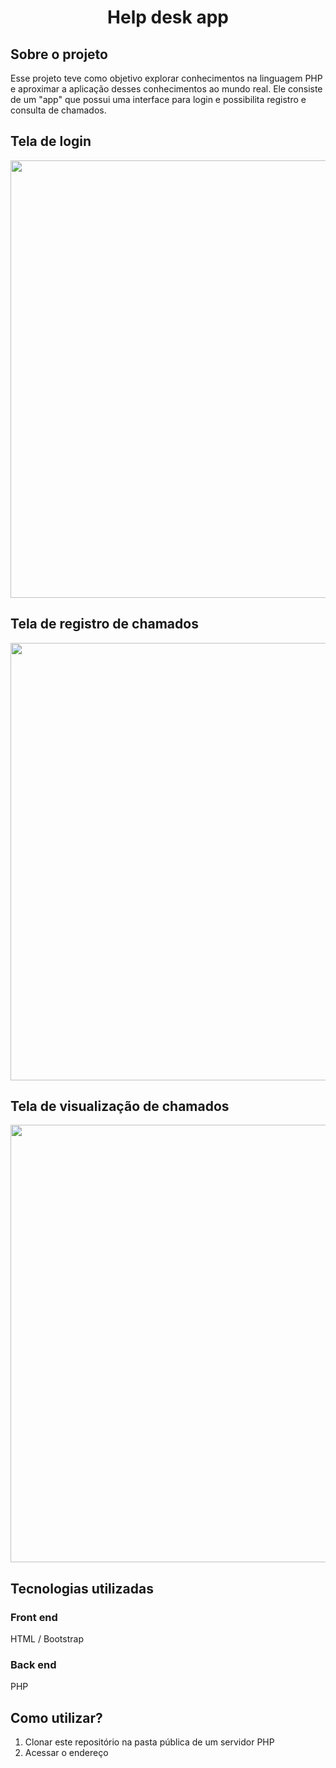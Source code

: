 <h1 align="center"> Help desk app </h1>

<!--
  ![help-desk1](https://user-images.githubusercontent.com/57081161/164945400-d6a9f82e-93e6-402b-b176-0403f381efbd.png)
  ![help-desk2](https://user-images.githubusercontent.com/57081161/164945403-b4aaf84c-a3cf-4065-9d55-cbac2ce31fe3.png)
  ![help-desk3](https://user-images.githubusercontent.com/57081161/164945405-a7f7402d-065d-459a-ae51-f3b7f2b9710c.png)
-->

<h2> Sobre o projeto </h2>
<p>Esse projeto teve como objetivo explorar conhecimentos na linguagem PHP e aproximar a aplicação desses conhecimentos
ao mundo real. Ele consiste de um "app" que possui uma interface para login e possibilita registro e consulta de chamados.</p>

<h2> Tela de login </h2>

<div align="center">
  <img src="https://user-images.githubusercontent.com/57081161/164945400-d6a9f82e-93e6-402b-b176-0403f381efbd.png" width="700px">
</div>

<h2> Tela de registro de chamados </h2>

<div align="center">
  <img src="https://user-images.githubusercontent.com/57081161/164945403-b4aaf84c-a3cf-4065-9d55-cbac2ce31fe3.png" width="700px">
</div>

<h2> Tela de visualização de chamados </h2>

<div align="center">
  <img src="https://user-images.githubusercontent.com/57081161/164945405-a7f7402d-065d-459a-ae51-f3b7f2b9710c.png" width="700px">
</div>

<h2> Tecnologias utilizadas </h2>
<h3> Front end </h3>
<p> HTML / Bootstrap </p>
  
<h3> Back end </h3>
<p> PHP </p>

<h2> Como utilizar? </h2>

<ol> 
  <li> Clonar este repositório na pasta pública de um servidor PHP </li>
  <li> Acessar o endereço </li>
</ol>


